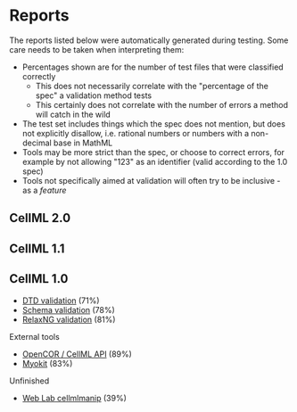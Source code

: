 # Reports

The reports listed below were automatically generated during testing. Some care needs to be taken when interpreting them:

- Percentages shown are for the number of test files that were classified correctly
  - This does not necessarily correlate with the "percentage of the spec" a validation method tests
  - This certainly does not correlate with the number of errors a method will catch in the wild
- The test set includes things which the spec does not mention, but does not explicitly disallow, i.e. rational numbers or numbers with a non-decimal base in MathML
- Tools may be more strict than the spec, or choose to correct errors, for example by not allowing "123" as an identifier (valid according to the 1.0 spec)
- Tools not specifically aimed at validation will often try to be inclusive - as a *feature*

## CellML 2.0

## CellML 1.1

## CellML 1.0

- [DTD validation](dtd_1_0.md) (71%)
- [Schema validation](schema_1_0.md) (78%)
- [RelaxNG validation](relaxng_1_0.md) (81%)

External tools

- [OpenCOR / CellML API](opencor_1_0.md) (89%)
- [Myokit](myokit_1_0.md) (83%)

Unfinished

- [Web Lab cellmlmanip](cellmlmanip_1_0.md) (39%)
